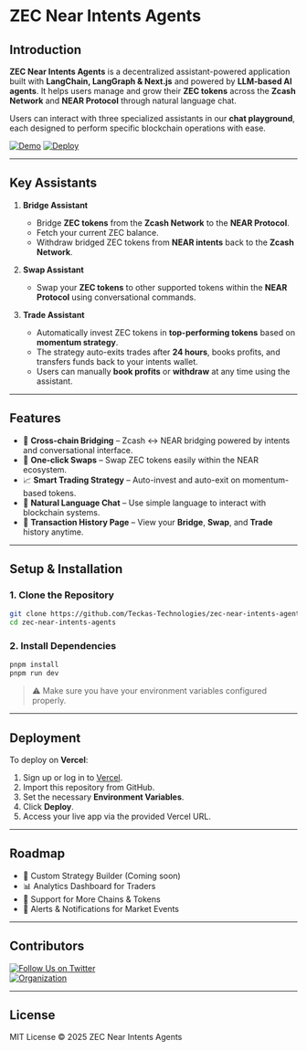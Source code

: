 # ZEC Near Intents Agents

## Introduction

**ZEC Near Intents Agents** is a decentralized assistant-powered application built with **LangChain, LangGraph & Next.js** and powered by **LLM-based AI agents**. It helps users manage and grow their **ZEC tokens** across the **Zcash Network** and **NEAR Protocol** through natural language chat.

Users can interact with three specialized assistants in our **chat playground**, each designed to perform specific blockchain operations with ease.

[![Demo](https://img.shields.io/badge/Demo-Visit%20Demo-brightgreen)](https://near-intents-agents-ui.vercel.app/)
[![Deploy](https://img.shields.io/badge/Deploy-on%20Vercel-blue)](https://vercel.com/new/clone?repository-url=https://github.com/Teckas-Technologies/zec-near-intents-agents)

---

## Key Assistants

1. **Bridge Assistant**  
   - Bridge **ZEC tokens** from the **Zcash Network** to the **NEAR Protocol**.  
   - Fetch your current ZEC balance.  
   - Withdraw bridged ZEC tokens from **NEAR intents** back to the **Zcash Network**.

2. **Swap Assistant**  
   - Swap your **ZEC tokens** to other supported tokens within the **NEAR Protocol** using conversational commands.

3. **Trade Assistant**  
   - Automatically invest ZEC tokens in **top-performing tokens** based on **momentum strategy**.  
   - The strategy auto-exits trades after **24 hours**, books profits, and transfers funds back to your intents wallet.  
   - Users can manually **book profits** or **withdraw** at any time using the assistant.

---

## Features

- 🔁 **Cross-chain Bridging** – Zcash ↔️ NEAR bridging powered by intents and conversational interface.  
- 💱 **One-click Swaps** – Swap ZEC tokens easily within the NEAR ecosystem.  
- 📈 **Smart Trading Strategy** – Auto-invest and auto-exit on momentum-based tokens.  
- 💬 **Natural Language Chat** – Use simple language to interact with blockchain systems.  
- 🧾 **Transaction History Page** – View your **Bridge**, **Swap**, and **Trade** history anytime.

---

## Setup & Installation

### 1. Clone the Repository

```bash
git clone https://github.com/Teckas-Technologies/zec-near-intents-agents.git
cd zec-near-intents-agents
```

### 2. Install Dependencies

```bash
pnpm install
pnpm run dev
```

> ⚠️ Make sure you have your environment variables configured properly.

---

## Deployment

To deploy on **Vercel**:

1. Sign up or log in to [Vercel](https://vercel.com/).
2. Import this repository from GitHub.
3. Set the necessary **Environment Variables**.
4. Click **Deploy**.
5. Access your live app via the provided Vercel URL.

---

## Roadmap

- 🧠 Custom Strategy Builder (Coming soon)  
- 📊 Analytics Dashboard for Traders  
- 🌉 Support for More Chains & Tokens  
- 🔔 Alerts & Notifications for Market Events  

---

## Contributors

[![Follow Us on Twitter](https://img.shields.io/badge/Follow-Teckas%20Technologies-blue?style=social&logo=twitter)](https://x.com/0xteckas)  
[![Organization](https://img.shields.io/badge/Powered%20By-Teckas%20Technologies-green)](https://www.teckastechnologies.com/)

---

## License

MIT License © 2025 ZEC Near Intents Agents
